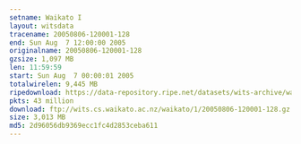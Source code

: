 ```yaml
---
setname: Waikato I
layout: witsdata
tracename: 20050806-120001-128
end: Sun Aug  7 12:00:00 2005
originalname: 20050806-120001-128
gzsize: 1,097 MB
len: 11:59:59
start: Sun Aug  7 00:00:01 2005
totalwirelen: 9,445 MB
ripedownload: https://data-repository.ripe.net/datasets/wits-archive/waikato/1/20050806-120001-128.gz
pkts: 43 million
download: ftp://wits.cs.waikato.ac.nz/waikato/1/20050806-120001-128.gz
size: 3,013 MB
md5: 2d96056db9369ecc1fc4d2853ceba611
---
```

